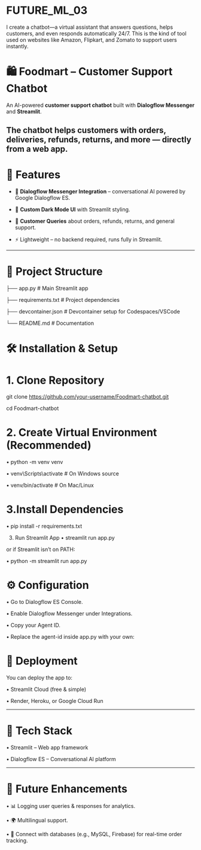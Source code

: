# FUTURE_ML_03
I create a chatbot—a virtual assistant that answers questions, helps customers, and even responds automatically 24/7. This is the kind of tool used on websites like Amazon, Flipkart, and Zomato to support users instantly.

# 🛍️ Foodmart – Customer Support Chatbot

An AI-powered **customer support chatbot** built with **Dialogflow Messenger** and **Streamlit**.  

The chatbot helps customers with **orders, deliveries, refunds, returns, and more** — directly from a web app.
---
# 🚀 Features
- 🤖 **Dialogflow Messenger Integration** – conversational AI powered by Google Dialogflow ES.
  
- 🎨 **Custom Dark Mode UI** with Streamlit styling.
  
- 💬 **Customer Queries** about orders, refunds, returns, and general support. 

- ⚡ Lightweight – no backend required, runs fully in Streamlit.
  
---
# 📂 Project Structure

├── app.py # Main Streamlit app

├── requirements.txt # Project dependencies

├── devcontainer.json # Devcontainer setup for Codespaces/VSCode

└── README.md # Documentation


# 🛠️ Installation & Setup

# 1. Clone Repository

git clone https://github.com/your-username/Foodmart-chatbot.git

cd Foodmart-chatbot

# 2. Create Virtual Environment (Recommended) 
•	python -m venv venv 

•	venv\Scripts\activate # On Windows source

•	venv/bin/activate # On Mac/Linux

# 3.Install Dependencies

•	pip install -r requirements.txt

3.	Run Streamlit App
•	streamlit run app.py

   or if Streamlit isn’t on PATH:
  	
•	python -m streamlit run app.py

# ⚙️ Configuration 
•	Go to Dialogflow ES Console.

•	Enable Dialogflow Messenger under Integrations.

•	Copy your Agent ID.

•	Replace the agent-id inside app.py with your own:

# 🚀 Deployment
You can deploy the app to:

•	Streamlit Cloud (free & simple)

•	Render, Heroku, or Google Cloud Run
________________________________________
# 📌 Tech Stack
•	Streamlit – Web app framework

•	Dialogflow ES – Conversational AI platform
________________________________________
# 📖 Future Enhancements
•	📊 Logging user queries & responses for analytics.

•	🌍 Multilingual support.

•	🔗 Connect with databases (e.g., MySQL, Firebase) for real-time order tracking.




